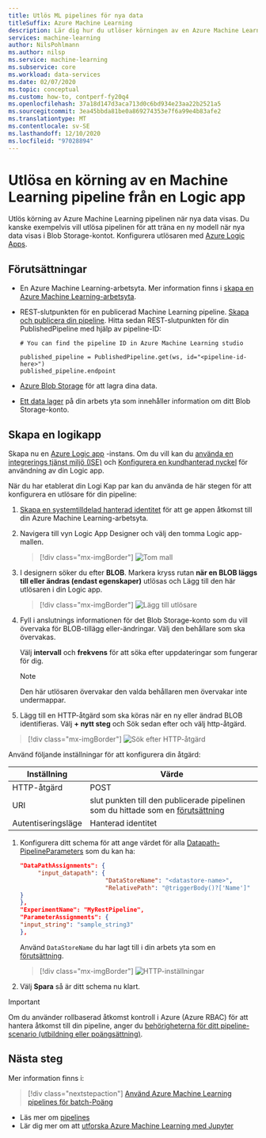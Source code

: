 ```yaml
---
title: Utlös ML pipelines för nya data
titleSuffix: Azure Machine Learning
description: Lär dig hur du utlöser körningen av en Azure Machine Learning pipeline genom att använda Azure Logic Apps för att svara på nya data.
services: machine-learning
author: NilsPohlmann
ms.author: nilsp
ms.service: machine-learning
ms.subservice: core
ms.workload: data-services
ms.date: 02/07/2020
ms.topic: conceptual
ms.custom: how-to, contperf-fy20q4
ms.openlocfilehash: 37a18d147d3aca713d0c6bd934e23aa22b2521a5
ms.sourcegitcommit: 3ea45bbda81be0a869274353e7f6a99e4b83afe2
ms.translationtype: MT
ms.contentlocale: sv-SE
ms.lasthandoff: 12/10/2020
ms.locfileid: "97028894"
---
```

# <a name="trigger-a-run-of-a-machine-learning-pipeline-from-a-logic-app"></a>Utlösa en körning av en Machine Learning pipeline från en Logic app

Utlös körning av Azure Machine Learning pipelinen när nya data visas. Du kanske exempelvis vill utlösa pipelinen för att träna en ny modell när nya data visas i Blob Storage-kontot. Konfigurera utlösaren med [Azure Logic Apps](../logic-apps/logic-apps-overview.md).

## <a name="prerequisites"></a>Förutsättningar

* En Azure Machine Learning-arbetsyta. Mer information finns i [skapa en Azure Machine Learning-arbetsyta](how-to-manage-workspace.md).

* REST-slutpunkten för en publicerad Machine Learning pipeline. [Skapa och publicera din pipeline](how-to-create-your-first-pipeline.md). Hitta sedan REST-slutpunkten för din PublishedPipeline med hjälp av pipeline-ID:
    
     ```
    # You can find the pipeline ID in Azure Machine Learning studio
    
    published_pipeline = PublishedPipeline.get(ws, id="<pipeline-id-here>")
    published_pipeline.endpoint 
    ```
* [Azure Blob Storage](../storage/blobs/storage-blobs-overview.md) för att lagra dina data.
* [Ett data lager](how-to-access-data.md) på din arbets yta som innehåller information om ditt Blob Storage-konto.

## <a name="create-a-logic-app"></a>Skapa en logikapp

Skapa nu en [Azure Logic app](../logic-apps/logic-apps-overview.md) -instans. Om du vill kan du [använda en integrerings tjänst miljö (ISE)](../logic-apps/connect-virtual-network-vnet-isolated-environment.md) och [Konfigurera en kundhanterad nyckel](../logic-apps/customer-managed-keys-integration-service-environment.md) för användning av din Logic app.

När du har etablerat din Logi Kap par kan du använda de här stegen för att konfigurera en utlösare för din pipeline:

1. [Skapa en systemtilldelad hanterad identitet](../logic-apps/create-managed-service-identity.md) för att ge appen åtkomst till din Azure Machine Learning-arbetsyta.

1. Navigera till vyn Logic App Designer och välj den tomma Logic app-mallen. 
    > [!div class="mx-imgBorder"]
    > ![Tom mall](media/how-to-trigger-published-pipeline/blank-template.png)

1. I designern söker du efter **BLOB**. Markera kryss rutan **när en BLOB läggs till eller ändras (endast egenskaper)** utlösas och Lägg till den här utlösaren i din Logic app.
    > [!div class="mx-imgBorder"]
    > ![Lägg till utlösare](media/how-to-trigger-published-pipeline/add-trigger.png)

1. Fyll i anslutnings informationen för det Blob Storage-konto som du vill övervaka för BLOB-tillägg eller-ändringar. Välj den behållare som ska övervakas. 
 
    Välj **intervall** och **frekvens** för att söka efter uppdateringar som fungerar för dig.  

    > [!NOTE]
    > Den här utlösaren övervakar den valda behållaren men övervakar inte undermappar.

1. Lägg till en HTTP-åtgärd som ska köras när en ny eller ändrad BLOB identifieras. Välj **+ nytt steg** och Sök sedan efter och välj http-åtgärd.

  > [!div class="mx-imgBorder"]
  > ![Sök efter HTTP-åtgärd](media/how-to-trigger-published-pipeline/search-http.png)

  Använd följande inställningar för att konfigurera din åtgärd:

  | Inställning | Värde | 
  |---|---|
  | HTTP-åtgärd | POST |
  | URI |slut punkten till den publicerade pipelinen som du hittade som en [förutsättning](#prerequisites) |
  | Autentiseringsläge | Hanterad identitet |

1. Konfigurera ditt schema för att ange värdet för alla [Datapath-PipelineParameters](https://github.com/Azure/MachineLearningNotebooks/blob/master/how-to-use-azureml/machine-learning-pipelines/intro-to-pipelines/aml-pipelines-showcasing-datapath-and-pipelineparameter.ipynb) som du kan ha:

    ```json
    "DataPathAssignments": { 
         "input_datapath": { 
                            "DataStoreName": "<datastore-name>", 
                            "RelativePath": "@triggerBody()?['Name']" 
    } 
    }, 
    "ExperimentName": "MyRestPipeline", 
    "ParameterAssignments": { 
    "input_string": "sample_string3" 
    },
    ```

    Använd `DataStoreName` du har lagt till i din arbets yta som en [förutsättning](#prerequisites).
     
    > [!div class="mx-imgBorder"]
    > ![HTTP-inställningar](media/how-to-trigger-published-pipeline/http-settings.png)

1. Välj **Spara** så är ditt schema nu klart.

> [!IMPORTANT]
> Om du använder rollbaserad åtkomst kontroll i Azure (Azure RBAC) för att hantera åtkomst till din pipeline, anger du [behörigheterna för ditt pipeline-scenario (utbildning eller poängsättning)](how-to-assign-roles.md#common-scenarios).

## <a name="next-steps"></a>Nästa steg

Mer information finns i:

> [!div class="nextstepaction"]
> [Använd Azure Machine Learning pipelines för batch-Poäng](tutorial-pipeline-batch-scoring-classification.md)

* Läs mer om [pipelines](concept-ml-pipelines.md)
* Lär dig mer om att [utforska Azure Machine Learning med Jupyter](samples-notebooks.md)

